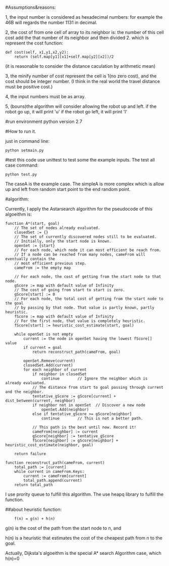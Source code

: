 #Assumptions&reasons:

1, the input number is considered as hexadecimal numbers: for example the 46B will regards the number 1131 in decimal.

2, the cost of from one cell of array to its neighbor is: the number of this cell cost add
the that number of its neighbor and then divided 2.
which is represent the cost function:

```
def cost(self, x1,y1,x2,y2):
    return (self.map[y1][x1]+self.map[y2][x2])/2
```
(it is reasonable to consider the distance caculation by arithmetic mean)

3, the minify number of cost represent the cell is 1(no zero cost), and the cost should be integer number. (I think in the real world the travel distance must be positive cost.)

4, the input numbers must be as array.

5, (bouns)the algorithm will consider allowing the robot up and left.
if the robot go up, it will print 'u'
if the robot go left, it will print 'l'

#run environment
python version 2.7

#How to run it.

just in command line:
```
python setmain.py
```
#test
this code use unittest to test some the example inputs.
The test all case command:

```
python test.py
```
The caseA is the example case.
The simpleA is more complex which is allow up and left from random start point to the end random point.


#algorithm:

Currently, I apply the Astarsearch algorithm for the pseudocode of this algoeithm is:

```
function A*(start, goal)
    // The set of nodes already evaluated.
    closedSet := {}
    // The set of currently discovered nodes still to be evaluated.
    // Initially, only the start node is known.
    openSet := {start}
    // For each node, which node it can most efficient be reach from.
    // If a node can be reached from many nodes, cameFrom will eventually contain the
    // most efficient previous step.
    cameFrom := the empty map

    // For each node, the cost of getting from the start node to that node.
    gScore := map with default value of Infinity
    // The cost of going from start to start is zero.
    gScore[start] := 0
    // For each node, the total cost of getting from the start node to the goal
    // by passing by that node. That value is partly known, partly heuristic.
    fScore := map with default value of Infinity
    // For the first node, that value is completely heuristic.
    fScore[start] := heuristic_cost_estimate(start, goal)

    while openSet is not empty
        current := the node in openSet having the lowest fScore[] value
        if current = goal
            return reconstruct_path(cameFrom, goal)

        openSet.Remove(current)
        closedSet.Add(current)
        for each neighbor of current
            if neighbor in closedSet
                continue		// Ignore the neighbor which is already evaluated.
            // The distance from start to goal passing through current and the neighbor.
            tentative_gScore := gScore[current] + dist_between(current, neighbor)
            if neighbor not in openSet	// Discover a new node
                openSet.Add(neighbor)
            else if tentative_gScore >= gScore[neighbor]
                continue		// This is not a better path.

            // This path is the best until now. Record it!
            cameFrom[neighbor] := current
            gScore[neighbor] := tentative_gScore
            fScore[neighbor] := gScore[neighbor] + heuristic_cost_estimate(neighbor, goal)

    return failure

function reconstruct_path(cameFrom, current)
    total_path := [current]
    while current in cameFrom.Keys:
        current := cameFrom[current]
        total_path.append(current)
    return total_path
```

I use prority queue to fulfill this algorithm.
The use heapq library to fulfill the function.

##about heuristic function:
```
    f(n) = g(n) + h(n)
```
g(n) is the cost of the path from the start node to n, and

h(n) is a heuristic that estimates the cost of the cheapest path from n to the goal.

Actually, Dijksta's algoeithm is the special A* search Algorithm case, which h(n)=0

